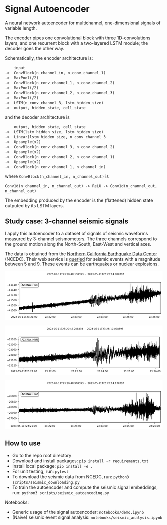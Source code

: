 # Signal Autoencoder

A neural network autoencoder for multichannel, one-dimensional signals of variable length.

The encoder pipes one convolutional block with three 1D-convolutions layers, and one recurrent block with a two-layered LSTM module; the decoder goes the other way.

Schematically, the encoder architecture is:
```
    input
->  ConvBlock(n_channel_in, n_conv_channel_1)
->  MaxPool(/2)
->  ConvBlock(n_conv_channel_1, n_conv_channel_2)
->  MaxPool(/2)
->  ConvBlock(n_conv_channel_2, n_conv_channel_3)
->  MaxPool(/2)
->  LSTM(n_conv_channel_3, lstm_hidden_size)
->  output, hidden_state, cell_state
```
and the decoder architecture is
```
    output, hidden_state, cell_state
->  LSTM(lstm_hidden_size, lstm_hidden_size)
->  Linear(lstm_hidden_size, n_conv_channel_3
->  Upsample(x2)
->  ConvBlock(n_conv_channel_3, n_conv_channel_2)
->  Upsample(x2)
->  ConvBlock(n_conv_channel_2, n_conv_channel_1)
->  Upsample(x2)
->  ConvBlock(n_conv_channel_1, n_channel_in)
```
where `ConvBlock(n_channel_in, n_channel_out)` is
```
Conv1d(n_channel_in, n_channel_out) -> ReLU -> Conv1d(n_channel_out, n_channel_out)
```

The embedding produced by the encoder is the (flattened) hidden state outputed by its LSTM layers.

## Study case: 3-channel seismic signals

I apply this autoencoder to a dataset of signals of seismic waveforms measured by 3-channel seismometers. The three channels correspond to the ground motion along the North-South, East-West and vertical axes.

The data is obtained from the [Northern California Earthquake Data Center](https://ncedc.org/) (NCEDC). Their web service is [queried](https://service.ncedc.org/fdsnws/event/1/query?minmag=5&maxmag=9) for seismic events with a magnitude between 5 and 9. These events can be earthquakes or nuclear explosions.

<p align="center">
  <img src="https://github.com/paulbuiqg/signal_autoencoder/blob/main/viz/HNE.png" />
</p>
<p align="center">
  <img src="https://github.com/paulbuiqg/signal_autoencoder/blob/main/viz/HNN.png" />
</p>
<p align="center">
  <img src="https://github.com/paulbuiqg/signal_autoencoder/blob/main/viz/HNZ.png" />
</p>

## How to use

- Go to the repo root directory
- Download and install packages: `pip install -r requirements.txt`
- Install local package: `pip install -e .`
- For unit testing, run: `pytest`
- To download the seismic data from NCEDC, run: `python3 scripts/seismic_downloading.py`
- To train the autoencoder and compute the seismic signal embeddings, run: `python3 scripts/seismic_autoencoding.py`

Notebooks:
- Generic usage of the signal autoencoder: `notebooks/demo.ipynb`
- (Naive) seismic event signal analysis: `notebooks/seismic_analysis.ipynb`
